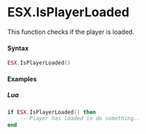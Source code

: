 # ESX.IsPlayerLoaded

This function checks if the player is loaded.

#### Syntax

```lua
ESX.IsPlayerLoaded()
```

#### Examples

##### Lua
```lua
if ESX.IsPlayerLoaded() then
    -- Player has loaded in do something..
end
```